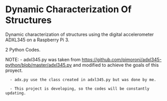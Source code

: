 # Dynamic Characterization Of Structures

Dynamic characterization of structures using the digital accelerometer ADXL345 on a Raspberry Pi 3.

2 Python Codes.

NOTE: - adxl345.py was taken from https://github.com/pimoroni/adxl345-python/blob/master/adxl345.py and modified to achieve the goals of this proyect.

      - adx.py use the class created in adxl345.py but was done by me. 
      
      - This project is developing, so the codes will be constantly updating.
